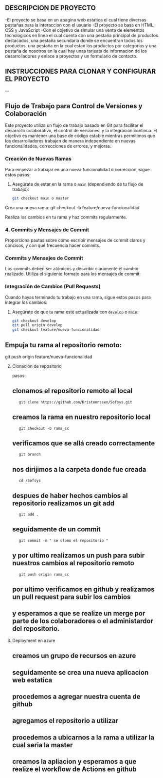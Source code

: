 ## DESCRIPCION DE PROYECTO
-El proyecto se basa en un apagina web estatica el cual tiene diversas pestañas para la interaccion con el usuario
-El proyecto se basa en HTML, CSS y JavaScript
-Con el objetivo de simular una venta de elementos tecnologicos en linea el cual cuenta con una pestaña principal
de productos destacados, una pestaña secundaria donde se encuentran todos los productos, una pestaña en la cual estan los productos por categorias y una pestaña de nosotros en la cual hay unas tarjeats de informacion de los desarrolladores y enlace a 
proyectos y un formulario de contacto.

## INSTRUCCIONES PARA CLONAR Y CONFIGURAR EL PROYECTO

--


## Flujo de Trabajo para Control de Versiones y Colaboración

Este proyecto utiliza un flujo de trabajo basado en Git para facilitar el desarrollo colaborativo, el control de versiones, y la integración continua. El objetivo es mantener una base de código estable mientras permitimos que los desarrolladores trabajen de manera independiente en nuevas funcionalidades, correcciones de errores, y mejoras.

### Creación de Nuevas Ramas

Para empezar a trabajar en una nueva funcionalidad o corrección, sigue estos pasos:

1. Asegúrate de estar en la rama  o `main` (dependiendo de tu flujo de trabajo):
   ```bash
   git checkout main o master

Crea una nueva rama:
git checkout -b feature/nueva-funcionalidad

Realiza los cambios en tu rama y haz commits regularmente.

### 4. **Commits y Mensajes de Commit**

Proporciona pautas sobre cómo escribir mensajes de commit claros y concisos, y con qué frecuencia hacer commits.

### Commits y Mensajes de Commit

Los commits deben ser atómicos y describir claramente el cambio realizado. Utiliza el siguiente formato para los mensajes de commit:

### Integración de Cambios (Pull Requests)

Cuando hayas terminado tu trabajo en una rama, sigue estos pasos para integrar los cambios:

1. Asegúrate de que tu rama esté actualizada con `develop` o `main`:
   ```bash
   git checkout develop
   git pull origin develop
   git checkout feature/nueva-funcionalidad

## Empuja tu rama al repositorio remoto:
git push origin feature/nueva-funcionalidad


2. Clonación de repositorio 
   
   pasos:  
   ## clonamos el repositorio remoto al local
          git clone https://github.com/Kristennssen/Sofsys.git
   ## creamos la rama en nuestro repositorio local
          git checkout -b rama_cc
   ## verificamos que se allá creado correctamente
          git branch 
   ## nos dirijimos a la carpeta donde fue creada
          cd /Sofsys
   ## despues de haber hechos cambios al repositorio realizamos un git add
          git add . 
   ## seguidamente de un commit 
          git commit -m " se clono el repositorio "
   ## y por ultimo realizamos un push para subir nuestros cambios al repositorio remoto 
          git push origin rama_cc 
   ## por ultimo verificamos en github y realizamos un pull request para subir los cambios
   ## y esperamos a que se realize un merge por parte de los colaboradores o el administardor del repositorio.

3. Deployment en azure 
   ##  creamos un grupo de recursos en azure 
   ##  seguidamente se crea una nueva aplicacion web estatica
   ##  procedemos a agregar nuestra cuenta de github
   ##  agregamos el repositorio a utilizar
   ##  procedemos a ubicarnos a la rama a utilizar la cual seria la master
   ##  creamos la apliacion y esperamos a que realize el workflow  de Actions en github
   